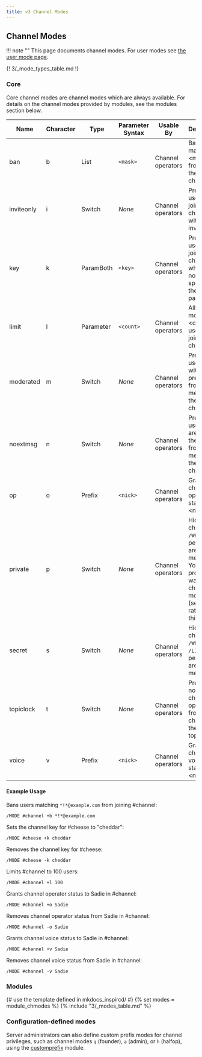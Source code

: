 ```yaml
---
title: v3 Channel Modes
---
```


## Channel Modes

!!! note ""
    This page documents channel modes. For user modes see [the user mode page](/3/user-modes/).

{! 3/_mode_types_table.md !}

### Core

Core channel modes are channel modes which are always available. For details on the channel modes provided by modules, see the modules section below.

Name       | Character | Type      | Parameter Syntax | Usable By         | Description
---------- | --------- | --------- | ---------------- | ----------------- | -----------
ban        | b         | List      | `<mask>`         | Channel operators | Bans users matching &lt;mask&gt; from joining the channel.
inviteonly | i         | Switch    | *None*           | Channel operators | Prevents users from joining the channel without an invite.
key        | k         | ParamBoth | `<key>`          | Channel operators | Prevents users from joining the channel who have not specified the &lt;key&gt; password.
limit      | l         | Parameter | `<count>`        | Channel operators | Allows no more than &lt;count&gt; users to join the channel.
moderated  | m         | Switch    | *None*           | Channel operators | Prevents users without a prefix rank from messaging the channel.
noextmsg   | n         | Switch    | *None*           | Channel operators | Prevents users who are not in the channel from messaging the channel.
op         | o         | Prefix    | `<nick>`         | Channel operators | Grants channel operator status to &lt;nick&gt;.
private    | p         | Switch    | *None*           | Channel operators | Hides the channel in `/WHOIS` from people who are not a member. You probably want channel mode `s` (secret) rather than this.
secret     | s         | Switch    | *None*           | Channel operators | Hides the channel in `/WHOIS` and `/LIST` from people who are not a member.
topiclock  | t         | Switch    | *None*           | Channel operators | Prevents non-channel operators from changing the channel topic.
voice      | v         | Prefix    | `<nick>`         | Channel operators | Grants channel voice status to &lt;nick&gt;.

#### Example Usage

Bans users matching `*!*@example.com` from joining \#channel:

```plaintext
/MODE #channel +b *!*@example.com
```

Sets the channel key for \#cheese to "cheddar":

```plaintext
/MODE #cheese +k cheddar
```

Removes the channel key for \#cheese:

```plaintext
/MODE #cheese -k cheddar
```

Limits \#channel to 100 users:

```plaintext
/MODE #channel +l 100
```

Grants channel operator status to Sadie in \#channel:

```plaintext
/MODE #channel +o Sadie
```

Removes channel operator status from Sadie in \#channel:

```plaintext
/MODE #channel -o Sadie
```

Grants channel voice status to Sadie in \#channel:

```plaintext
/MODE #channel +v Sadie
```

Removes channel voice status from Sadie in \#channel:

```plaintext
/MODE #channel -v Sadie
```

### Modules

{# use the template defined in mkdocs_inspircd/ #}
{% set modes = module_chmodes %}
{% include "3/_modes_table.md" %}

### Configuration-defined modes

Server administrators can also define custom prefix modes for channel privileges, such as channel modes `q` (founder), `a` (admin), or `h` (halfop), using the [customprefix](/3/modules/customprefix/) module.
